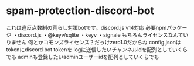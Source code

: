 # spam-protection-discord-bot
これは違反点数制の荒らし対策botです。discord.js v14対応
必要npmパッケージ
・discord.js
・@keyv/sqlite
・keyv
・signale
もちろんライセンスなんていりません
何とかコモンズライセンス？だっけzero1.0だからね
config.jsonはtokenにdiscord bot tokenを
logに送信したいチャンネルidを配列としていくらでも
adminも登録したいadminユーザーidを配列としていくらでも
